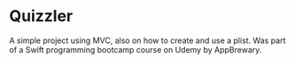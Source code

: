# Quizzler
A simple project using MVC, also on how to create and use a plist. Was part of a Swift programming bootcamp course on Udemy by AppBrewary.
